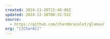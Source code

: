 ```yaml
---
created: 2024-11-26T15:40:06Z
updated: 2024-12-10T08:32:53Z
source:
  - https://github.com/charmbracelet/glamour
org: "[[Charm]]"
---
```


